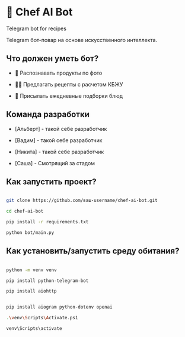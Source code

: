 # 🍳 Chef AI Bot

Telegram bot for recipes



Telegram бот-повар на основе искусственного интеллекта.



## Что должен уметь бот?

- 📸 Распознавать продукты по фото

- 🧑‍🍳 Предлагать рецепты с расчетом КБЖУ

- 🌟 Присылать ежедневные подборки блюд



## Команда разработки

- [Альберт] - такой себе разработчик

- [Вадим] - такой себе разработчик 

- [Никита] - такой себе разработчик

- [Саша] - Смотрящий за стадом



## Как запустить проект?

```bash

git clone https://github.com/ваш-username/chef-ai-bot.git

cd chef-ai-bot

pip install -r requirements.txt

python bot/main.py

```

## Как установить/запустить среду обитания?

```bash

python -m venv venv

pip install python-telegram-bot

pip install aiohttp


pip install aiogram python-dotenv openai

.\venv\Scripts\Activate.ps1

venv\Scripts\activate




